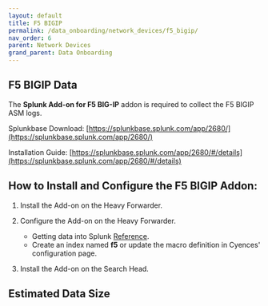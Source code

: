 ```yaml
---
layout: default
title: F5 BIGIP
permalink: /data_onboarding/network_devices/f5_bigip/
nav_order: 6
parent: Network Devices
grand_parent: Data Onboarding
---
```


## **F5 BIGIP Data**

The **Splunk Add-on for F5 BIG-IP** addon is required to collect the F5 BIGIP ASM logs. 

Splunkbase Download: 
[https://splunkbase.splunk.com/app/2680/](https://splunkbase.splunk.com/app/2680/) 

Installation Guide: 
[https://splunkbase.splunk.com/app/2680/#/details](https://splunkbase.splunk.com/app/2680/#/details) 


## How to Install and Configure the F5 BIGIP Addon: 

1. Install the Add-on on the Heavy Forwarder.

2. Configure the Add-on on the Heavy Forwarder.
    * Getting data into Splunk [Reference](https://splunkbase.splunk.com/app/2680/#/details).
    * Create an index named **f5** or update the macro definition in Cyences' configuration page.

3. Install the Add-on on the Search Head.

## Estimated Data Size  

[comment]: <> (TODO_LATER: add estimated data size)